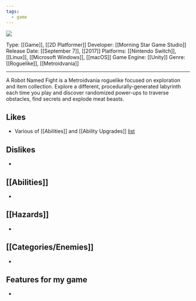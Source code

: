 ```yaml
---
tags:
  - game
---
```

<img src="https://cdn2.steamgriddb.com/thumb/9369ea6c02a23aea5374a5ef8af4aa8d.jpg">

Type: [[Game]], [[2D Platformer]]
Developer: [[Morning Star Game Studio]]
Release Date: [[September 7]], [[2017]]
Platforms: [[Nintendo Switch]], [[Linux]], [[Microsoft Windows]], [[macOS]]
Game Engine: [[Unity]]
Genre: [[Roguelike]], [[Metroidvania]]

----

A Robot Named Fight is a Metroidvania roguelike focused on exploration and item collection. Explore a different, procedurally-generated labyrinth each time you play and discover randomized power-ups to traverse obstacles, find secrets and explode meat beasts.

## Likes
* Various of [[Abilities]] and [[Ability Upgrades]] [list](https://a-robot-named-fight.fandom.com/wiki/Items)

## Dislikes
* 

## [[Abilities]]
* 

## [[Hazards]]
* 

## [[Categories/Enemies]]
* 

## Features for my game
* 
